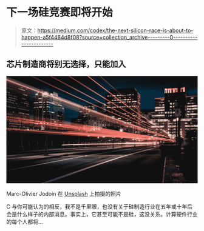 # 下一场硅竞赛即将开始

> 原文：<https://medium.com/codex/the-next-silicon-race-is-about-to-happen-a5f4484d8f08?source=collection_archive---------0----------------------->

## 芯片制造商将别无选择，只能加入

![](img/c86f533fede238304aaa49a2f62c9573.png)

Marc-Olivier Jodoin 在 [Unsplash](https://unsplash.com?utm_source=medium&utm_medium=referral) 上拍摄的照片

C 与你可能认为的相反，我不是千里眼，也没有关于硅制造行业在五年或十年后会是什么样子的内部消息。事实上，它甚至可能不是硅，这没关系。计算硬件行业的每个人都将…